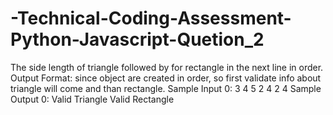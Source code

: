 # -Technical-Coding-Assessment-Python-Javascript-Quetion_2
The side length of triangle followed by for rectangle in the next line in order.  Output Format:  since object are created in order, so first validate info about triangle will come and than rectangle.  Sample Input 0:  3 4 5  2 4 2 4  Sample Output 0:  Valid Triangle  Valid Rectangle
